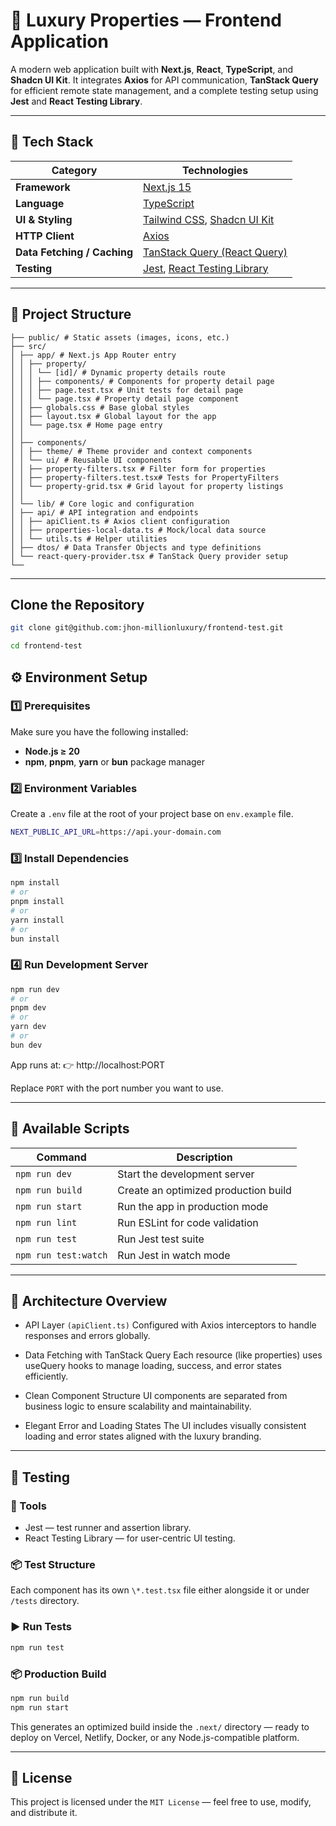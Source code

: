 # 🏡 Luxury Properties — Frontend Application

A modern web application built with **Next.js**, **React**, **TypeScript**, and **Shadcn UI Kit**.
It integrates **Axios** for API communication, **TanStack Query** for efficient remote state management, and a complete testing setup using **Jest** and **React Testing Library**.

---

## 🚀 Tech Stack

| Category                    | Technologies                                                                      |
| --------------------------- | --------------------------------------------------------------------------------- |
| **Framework**               | [Next.js 15](https://nextjs.org/)                                                 |
| **Language**                | [TypeScript](https://www.typescriptlang.org/)                                     |
| **UI & Styling**            | [Tailwind CSS](https://tailwindcss.com/), [Shadcn UI Kit](https://ui.shadcn.com/) |
| **HTTP Client**             | [Axios](https://axios-http.com/)                                                  |
| **Data Fetching / Caching** | [TanStack Query (React Query)](https://tanstack.com/query/latest)                 |
| **Testing**                 | [Jest](https://jestjs.io/), [React Testing Library](https://testing-library.com/) |

---

## 🧱 Project Structure

```
├── public/ # Static assets (images, icons, etc.)
├── src/
│ ├── app/ # Next.js App Router entry
│ │ ├── property/
│ │ │ └── [id]/ # Dynamic property details route
│ │ │ ├── components/ # Components for property detail page
│ │ │ ├── page.test.tsx # Unit tests for detail page
│ │ │ └── page.tsx # Property detail page component
│ │ ├── globals.css # Base global styles
│ │ ├── layout.tsx # Global layout for the app
│ │ └── page.tsx # Home page entry
│ │
│ ├── components/
│ │ ├── theme/ # Theme provider and context components
│ │ └── ui/ # Reusable UI components
│ │ ├── property-filters.tsx # Filter form for properties
│ │ ├── property-filters.test.tsx# Tests for PropertyFilters
│ │ └── property-grid.tsx # Grid layout for property listings
│ │
│ └── lib/ # Core logic and configuration
│ ├── api/ # API integration and endpoints
│ │ ├── apiClient.ts # Axios client configuration
│ │ ├── properties-local-data.ts # Mock/local data source
│ │ └── utils.ts # Helper utilities
│ ├── dtos/ # Data Transfer Objects and type definitions
│ └── react-query-provider.tsx # TanStack Query provider setup
└──
```

---

## Clone the Repository

```bash
git clone git@github.com:jhon-millionluxury/frontend-test.git

cd frontend-test
```

## ⚙️ Environment Setup

### 1️⃣ Prerequisites

Make sure you have the following installed:

- **Node.js ≥ 20**
- **npm**, **pnpm**, **yarn** or **bun** package manager

### 2️⃣ Environment Variables

Create a `.env` file at the root of your project base on `env.example` file.

```bash
NEXT_PUBLIC_API_URL=https://api.your-domain.com
```

### 3️⃣ Install Dependencies

```bash
npm install
# or
pnpm install
# or
yarn install
# or
bun install
```

### 4️⃣ Run Development Server

```bash
npm run dev
# or
pnpm dev
# or
yarn dev
# or
bun dev
```

App runs at:
👉 http://localhost:PORT

Replace `PORT` with the port number you want to use.

---

## 🧠 Available Scripts

| Command              | Description                          |
| -------------------- | ------------------------------------ |
| `npm run dev`        | Start the development server         |
| `npm run build`      | Create an optimized production build |
| `npm run start`      | Run the app in production mode       |
| `npm run lint`       | Run ESLint for code validation       |
| `npm run test`       | Run Jest test suite                  |
| `npm run test:watch` | Run Jest in watch mode               |

---

## 🧩 Architecture Overview

- API Layer `(apiClient.ts)`
  Configured with Axios interceptors to handle responses and errors globally.

- Data Fetching with TanStack Query
  Each resource (like properties) uses useQuery hooks to manage loading, success, and error states efficiently.

- Clean Component Structure
  UI components are separated from business logic to ensure scalability and maintainability.

- Elegant Error and Loading States
  The UI includes visually consistent loading and error states aligned with the luxury branding.

---

## 🧪 Testing

### 🧰 Tools

- Jest — test runner and assertion library.
- React Testing Library — for user-centric UI testing.

### 📦 Test Structure

Each component has its own `\*.test.tsx` file either alongside it or under `/tests` directory.

### ▶️ Run Tests

```bash
npm run test
```

### 📦 Production Build

```bash
npm run build
npm run start
```

This generates an optimized build inside the `.next/` directory — ready to deploy on Vercel, Netlify, Docker, or any Node.js-compatible platform.

---

## 📝 License

This project is licensed under the `MIT License` — feel free to use, modify, and distribute it.
